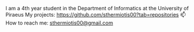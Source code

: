 I am a 4th year student in the Department of Informatics at the University of Piraeus
My projects: https://github.com/sthermiotis00?tab=repositories
📫 How to reach me: sthermiotis00@gmail.com


